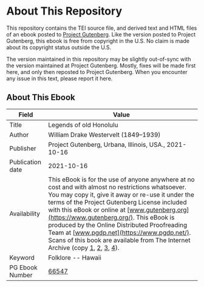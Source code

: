 # About This Repository

This repository contains the TEI source file, and derived text and HTML files of an ebook posted to [Project Gutenberg](https://www.gutenberg.org/). Like the version posted to Project Gutenberg, this ebook is free from copyright in the U.S. No claim is made about its copyright status outside the U.S.

The version maintained in this repository may be slightly out-of-sync with the version maintained at Project Gutenberg. Mostly, fixes will be made first here, and only then reposted to Project Gutenberg. When you encounter any issue in this text, please report it here.

## About This Ebook

| Field | Value |
| ----- | ----- |
| Title | Legends of old Honolulu |
| Author | William Drake Westervelt (1849–1939) |
| Publisher | Project Gutenberg, Urbana, Illinois, USA., 2021-10-16 |
| Publication date | 2021-10-16 |
| Availability | This eBook is for the use of anyone anywhere at no cost and with almost no restrictions whatsoever. You may copy it, give it away or re-use it under the terms of the Project Gutenberg License included with this eBook or online at [www.gutenberg.org](https://www.gutenberg.org/). This eBook is produced by the Online Distributed Proofreading Team at [www.pgdp.net](https://www.pgdp.net/). Scans of this book are available from The Internet Archive (copy [1](https://archive.org/details/legendsofoldhono02west), [2](https://archive.org/details/legendsofoldhono00west_0), [3](https://archive.org/details/legendsofoldhono01west), [4](https://archive.org/details/legendsofoldhono00west)). |
| Keyword | Folklore -- Hawaii |
| PG Ebook Number | [66547](https://www.gutenberg.org/ebooks/66547) |
